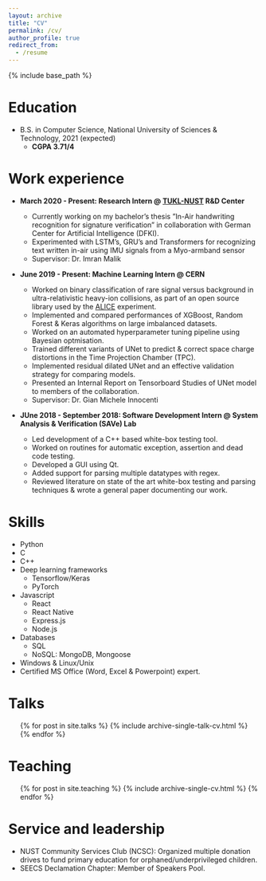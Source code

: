 ```yaml
---
layout: archive
title: "CV"
permalink: /cv/
author_profile: true
redirect_from:
  - /resume
---
```


{% include base_path %}

Education
======
* B.S. in Computer Science, National University of Sciences & Technology, 2021 (expected)
  * __CGPA 3.71/4__

Work experience
======
* __March 2020 - Present: Research Intern @ [TUKL-NUST](https://tukl.seecs.nust.edu.pk/) R&D Center__ 
  * Currently working on my bachelor’s thesis ”In-Air handwriting recognition for signature verification” in collaboration with German Center for Artificial Intelligence (DFKI).
  * Experimented with LSTM’s, GRU’s and Transformers for recognizing text written in-air using IMU signals from a Myo-armband sensor
  * Supervisor: Dr. Imran Malik

* __June 2019 - Present: Machine Learning Intern @ CERN__ 
  * Worked on binary classification of rare signal versus background in ultra-relativistic heavy-ion collisions, as part of an open source library used by the [ALICE](https://home.cern/science/experiments/alice) experiment.
  * Implemented and compared performances of XGBoost, Random Forest & Keras algorithms on large imbalanced datasets.
  * Worked on an automated hyperparameter tuning pipeline using Bayesian optmisation.
  * Trained different variants of UNet to predict & correct space charge distortions in the Time Projection Chamber (TPC).
  * Implemented residual dilated UNet and an effective validation strategy for comparing models.
  * Presented an Internal Report on Tensorboard Studies of UNet model to members of the collaboration.
  * Supervisor: Dr. Gian Michele Innocenti
  
* __JUne 2018 - September 2018: Software Development Intern @ System Analysis & Verification (SAVe) Lab__
  * Led development of a C++ based white-box testing tool.
  * Worked on routines for automatic exception, assertion and dead code testing.
  * Developed a GUI using Qt.
  * Added support for parsing multiple datatypes with regex.
  * Reviewed literature on state of the art white-box testing and parsing techniques & wrote a general paper documenting our work.

Skills
======
* Python
* C
* C++
* Deep learning frameworks
  * Tensorflow/Keras
  * PyTorch 
* Javascript
  * React
  * React Native
  * Express.js
  * Node.js
* Databases
  * SQL
  * NoSQL: MongoDB, Mongoose
* Windows & Linux/Unix
* Certified MS Office (Word, Excel & Powerpoint) expert.

<!--Publications
======
  <ul>{% for post in site.publications %}
    {% include archive-single-cv.html %}
  {% endfor %}</ul>
-->  
Talks
======
  <ul>{% for post in site.talks %}
    {% include archive-single-talk-cv.html %}
  {% endfor %}</ul>
  
Teaching
======
  <ul>{% for post in site.teaching %}
    {% include archive-single-cv.html %}
  {% endfor %}</ul>
  
Service and leadership
======
* NUST Community Services Club (NCSC): Organized multiple donation drives to fund primary education for orphaned/underprivileged children.
* SEECS Declamation Chapter: Member of Speakers Pool.
